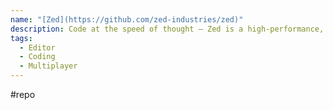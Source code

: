 ```yaml
---
name: "[Zed](https://github.com/zed-industries/zed)"
description: Code at the speed of thought – Zed is a high-performance, multiplayer code editor from the creators of Atom and Tree-sitter.
tags:
  - Editor
  - Coding
  - Multiplayer
---
```

#repo